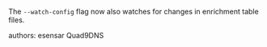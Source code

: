 The `--watch-config` flag now also watches for changes in enrichment table files.

authors: esensar Quad9DNS
